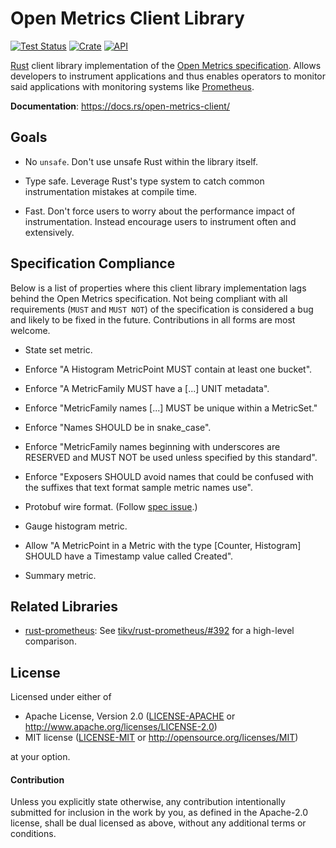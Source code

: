 # Open Metrics Client Library

[![Test Status](https://github.com/mxinden/rust-open-metrics-client/actions/workflows/rust.yml/badge.svg?event=push)](https://github.com/mxinden/rust-open-metrics-client/actions)
[![Crate](https://img.shields.io/crates/v/open-metrics-client.svg)](https://crates.io/crates/open-metrics-client)
[![API](https://docs.rs/open-metrics-client/badge.svg)](https://docs.rs/open-metrics-client)

[Rust](https://github.com/rust-lang/) client library implementation of the [Open
Metrics specification](https://github.com/OpenObservability/OpenMetrics). Allows
developers to instrument applications and thus enables operators to monitor said
applications with monitoring systems like [Prometheus](https://prometheus.io/).

**Documentation**: https://docs.rs/open-metrics-client/

## Goals

- No `unsafe`. Don't use unsafe Rust within the library itself.

- Type safe. Leverage Rust's type system to catch common instrumentation
  mistakes at compile time.

- Fast. Don't force users to worry about the performance impact of
  instrumentation. Instead encourage users to instrument often and extensively.

## Specification Compliance

Below is a list of properties where this client library implementation lags
behind the Open Metrics specification. Not being compliant with all requirements
(`MUST` and `MUST NOT`) of the specification is considered a bug and likely to
be fixed in the future. Contributions in all forms are most welcome.

- State set metric.

- Enforce "A Histogram MetricPoint MUST contain at least one bucket".

- Enforce "A MetricFamily MUST have a [...] UNIT metadata".

- Enforce "MetricFamily names [...] MUST be unique within a MetricSet."

- Enforce "Names SHOULD be in snake_case".

- Enforce "MetricFamily names beginning with underscores are RESERVED and MUST
  NOT be used unless specified by this standard".

- Enforce "Exposers SHOULD avoid names that could be confused with the suffixes
  that text format sample metric names use".

- Protobuf wire format. (Follow [spec
  issue](https://github.com/OpenObservability/OpenMetrics/issues/183).)

- Gauge histogram metric.

- Allow "A MetricPoint in a Metric with the type [Counter, Histogram] SHOULD have a Timestamp
  value called Created".

- Summary metric.

## Related Libraries

- [rust-prometheus](https://github.com/tikv/rust-prometheus/): See [tikv/rust-prometheus/#392](https://github.com/tikv/rust-prometheus/issues/392) for a high-level comparison.

## License

Licensed under either of

 * Apache License, Version 2.0 ([LICENSE-APACHE](LICENSE-APACHE) or http://www.apache.org/licenses/LICENSE-2.0)
 * MIT license ([LICENSE-MIT](LICENSE-MIT) or http://opensource.org/licenses/MIT)

at your option.

#### Contribution

Unless you explicitly state otherwise, any contribution intentionally submitted
for inclusion in the work by you, as defined in the Apache-2.0 license, shall be
dual licensed as above, without any additional terms or conditions.
